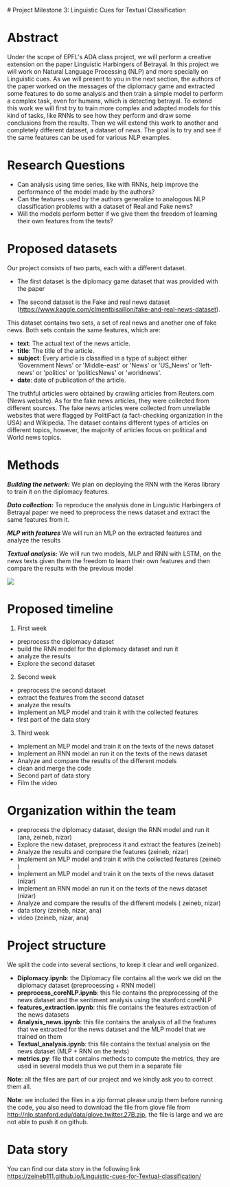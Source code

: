 ﻿﻿# Project Milestone 3: Linguistic Cues for Textual Classification  

# Abstract

Under the scope of EPFL's ADA class project, we will perform a creative extension on the paper Linguistic Harbingers of Betrayal. In this project we will work on Natural Language Processing (NLP) and more specially on Linguistic cues. As we will present to you in the next section, the authors of the paper worked on the messages of the diplomacy game and extracted some features to do some analysis and then train a simple model to perform a complex task, even for humans, which is detecting betrayal. To extend this work we will first try to train more complex and adapted models for this kind of tasks, like RNNs to see how they perform and draw some conclusions from the results. Then we will extend this work to another and completely different dataset, a dataset of news. The goal is to try and see if the same features can be used for various NLP examples.
 

# Research Questions  
- Can analysis using time series, like with RNNs, help improve the performance of the model made by the authors? 
- Can the features used by the authors generalize to analogous NLP classification problems with a dataset of Real and Fake news? 
- Will the models perform better if we give them the freedom of learning their own features from the texts? 
# Proposed datasets
Our project consists of two parts, each with a different dataset.
* The first dataset is the diplomacy game dataset that was provided with the paper 

* The second dataset is the Fake and real news dataset (https://www.kaggle.com/clmentbisaillon/fake-and-real-news-dataset).  

This dataset contains two sets, a set of real news and another one of fake news. Both sets contain the same features, which are: 
* **text**: The actual text of the news article. 
* **title**: The title of the article.
* **subject**: Every article is classified in a type of subject either 'Government News' or 'Middle-east' or 'News' or 'US_News' or 'left-news' or 'politics' or 'politicsNews' or 'worldnews'.
*  **date**: date of publication of the article.


The  truthful  articles  were  obtained by  crawling  articles  from  Reuters.com  (News website).  As  for  the  fake  news  articles,  they  were  collected  from  different  sources.  The  fake  news articles  were  collected  from  unreliable  websites  that  were  flagged  by  PolitiFact  (a fact-checking organization in the USA) and Wikipedia. The dataset contains different types of articles on different topics, however, the majority of articles focus on political and World news topics.

# Methods

***Building the network:*** We plan on deploying the RNN with the Keras library to train it on the diplomacy features.

***Data collection:*** To reproduce the analysis done in Linguistic Harbingers of Betrayal paper we need to preprocess the news dataset and extract the same features from it.

***MLP with features*** We will run an MLP on the extracted features and analyze the results 

***Textual analysis:*** We will run two models, MLP and RNN with LSTM, on the news texts given them the freedom to learn their own features and then compare the results with the previous model

![](P3\_Milestone.002.png)

# Proposed timeline
1. First week  
- preprocess the diplomacy dataset   
- build the RNN model for the diplomacy dataset and run it  
- analyze the results  
- Explore the second dataset  
2. Second week  
- preprocess the second dataset  
- extract the features from the second dataset  
- analyze the results  
- Implement an MLP model and train it with the collected features  
- first part of the data story  
3. Third week  
- Implement an MLP model and train it on the texts of the news dataset   
- Implement an RNN model an run it on the texts of the news dataset   
- Analyze and compare the results of the different models 
- clean and merge the code
- Second part of data story  
- Film the video  

# Organization within the team
- preprocess the diplomacy dataset, design the RNN model and run it (ana, zeineb, nizar)  
- Explore the new dataset, preprocess it and extract the features (zeineb)  
- Analyze the results and compare the features (zeineb, nizar)  
- Implement an MLP model and train it with the collected features  (zeineb )  
- Implement an MLP model and train it on the texts of the news dataset (nizar)  
- Implement an RNN model an run it on the texts of the news dataset (nizar)  
- Analyze and compare the results of the different models ( zeineb, nizar)  
- data story (zeineb, nizar, ana)
- video (zeineb, nizar, ana)

# Project structure  
We split the code into several sections, to keep it clear and well organized. 

* **Diplomacy.ipynb**: the Diplomacy file contains all the work we did on the diplomacy dataset (preprocessing + RNN model)
* **preprocess_coreNLP.ipynb**: this file contains the preprocessing of the news dataset and the sentiment analysis using the stanford coreNLP 
* **features_extraction.ipynb**: this file contains the features extraction of the news datasets 
* **Analysis_news.ipynb**: this file contains the analysis of all the features that we extracted for the news dataset and the MLP model that we trained on them 
* **Textual_analysis.ipynb**: this file  contains the textual analysis on the news dataset (MLP + RNN on the texts)
* **metrics.py**: file that contains methods to compute the metrics, they are used in several models thus we put them in a separate file


**Note**: all the files are part of our project and we kindly ask you to correct them all.


**Note**: we included the files in a zip format please unzip them before running the code, you also need to download the file from glove file from http://nlp.stanford.edu/data/glove.twitter.27B.zip, the file is large and we are not able to push it on github.



# Data story  
You can find our data story in the following link https://zeineb111.github.io/Linguistic-cues-for-Textual-classification/




 
